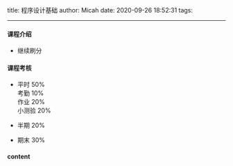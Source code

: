 title: 程序设计基础
author: Micah
date: 2020-09-26 18:52:31
tags:

---

#### 课程介绍

- 继续刷分

#### 课程考核

- 平时 50%  
   考勤 10%  
   作业 20%  
   小测验 20%

- 半期 20%
- 期末 30%

#### content
